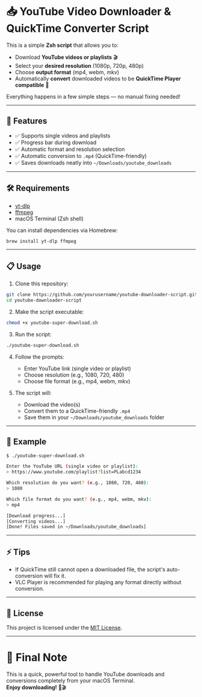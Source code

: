 # 📥 YouTube Video Downloader & QuickTime Converter Script

This is a simple **Zsh script** that allows you to:

- Download **YouTube videos or playlists** 🎬
- Select your **desired resolution** (1080p, 720p, 480p)
- Choose **output format** (mp4, webm, mkv)
- Automatically **convert** downloaded videos to be **QuickTime Player compatible** 🍏

Everything happens in a few simple steps — no manual fixing needed!

---

## 🚀 Features

- ✅ Supports single videos and playlists
- ✅ Progress bar during download
- ✅ Automatic format and resolution selection
- ✅ Automatic conversion to `.mp4` (QuickTime-friendly)
- ✅ Saves downloads neatly into `~/Downloads/youtube_downloads`

---

## 🛠 Requirements

- [yt-dlp](https://github.com/yt-dlp/yt-dlp)
- [ffmpeg](https://ffmpeg.org/)
- macOS Terminal (Zsh shell)

You can install dependencies via Homebrew:

```bash
brew install yt-dlp ffmpeg
```

---

## 📋 Usage

1. Clone this repository:

```bash
git clone https://github.com/yourusername/youtube-downloader-script.git
cd youtube-downloader-script
```

2. Make the script executable:

```bash
chmod +x youtube-super-download.sh
```

3. Run the script:

```bash
./youtube-super-download.sh
```

4. Follow the prompts:
   - Enter YouTube link (single video or playlist)
   - Choose resolution (e.g., 1080, 720, 480)
   - Choose file format (e.g., mp4, webm, mkv)

5. The script will:
   - Download the video(s)
   - Convert them to a QuickTime-friendly `.mp4`
   - Save them in your `~/Downloads/youtube_downloads` folder

---

## 📸 Example

```bash
$ ./youtube-super-download.sh

Enter the YouTube URL (single video or playlist):
> https://www.youtube.com/playlist?list=PLabcd1234

Which resolution do you want? (e.g., 1080, 720, 480):
> 1080

Which file format do you want? (e.g., mp4, webm, mkv):
> mp4

[Download progress...]
[Converting videos...]
[Done! Files saved in ~/Downloads/youtube_downloads]
```

---

## ⚡ Tips

- If QuickTime still cannot open a downloaded file, the script's auto-conversion will fix it.
- VLC Player is recommended for playing any format directly without conversion.

---

## 📜 License

This project is licensed under the [MIT License](LICENSE).

---

# 🎯 Final Note
This is a quick, powerful tool to handle YouTube downloads and conversions completely from your macOS Terminal.  
**Enjoy downloading!** 🚀🎬